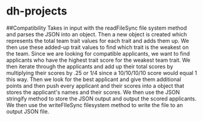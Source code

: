 # dh-projects

##Compatibility 
Takes in input with the readFileSync file system method and parses the JSON into an object. Then a new object is created which represents the total team trait values for each trait and adds them up. We then use these added-up trait values to find which trait is the weakest on the team. Since we are looking for compatible applicants, we want to find applicants who have the highest trait score for the weakest team trait. We then iterate through the applicants and add up their total scores by multiplying their scores by .25 or 1/4 since a 10/10/10/10 score would equal 1 this way. Then we look for the best applicant and give them additional points and then push every applicant and their scores into a object that stores the applicant's names and their scores. We then use the JSON stringify method to store the JSON output and output the scored applicants. We then use the writeFIleSync filesystem method to write the file to an output JSON file.
